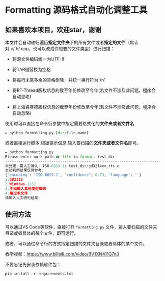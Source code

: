 # Formatting 源码格式自动化调整工具

## 如果喜欢本项目，欢迎star，谢谢

本文件会自动递归遍历**指定文件夹**下的所有文件或者**指定的文件**（默认对.c/.h/.cpp，也可以改成你想要的文件类型）进行扫描：

- 将源文件编码统一为UTF-8

- 将TAB键替换为空格


- 将每行末尾多余的空格删除，并统一换行符为'\n'
- 将RT-Thread版权信息的截至年份修改至今年(若文件不涉及此问题，程序会自动忽略)
- 将上海睿赛德版权信息的截至年份修改至今年(若文件不涉及此问题，程序会自动忽略)


使用时可以直接在命令行参数中指定需要格式化的**文件夹或者文件名**
``` python
▸ python formatting.py [dir/file_name]
```
或者直接运行脚本,根据提示信息,输入要扫描的**文件夹或者文件名**即可。
``` python
▸ python formatting.py
Please enter work path or file to format: test_dir
--------------------------------------------------------------------------
未处理，需人工确认: ISO-8859-1: test_dir/gd32f4xx_rtc.c
自动判断结果仅供参考:
{'encoding': 'ISO-8859-1', 'confidence': 0.73, 'language': ''}
1.GB2312
2.Windows-1252
3.手动输入其他类型编码
4.略过本文件
请输入人工研判结果:
```

## 使用方法

可以通过VS Code等软件，直接打开 `formatting.py` 文件，输入要扫描的文件夹目录或者具体的某个文件，即可运行。

或者，可以通过命令行的方式指定扫描的文件夹目录或者具体的某个文件。

教学视频：https://www.bilibili.com/video/BV1XN411Q7n3



不要忘记先安装依赖软件包：

```shell
pip install -r requirements.txt
```

